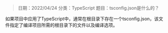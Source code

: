 > 日期：2022/04/24
分类：TypeScript
题目：tsconfig.json是什么的？

如果项目中应用了TypeScript中，通常在根目录下存在一个tsconfig.json，该文件指定了编译项目所需的根目录下的文件以及编译选项。